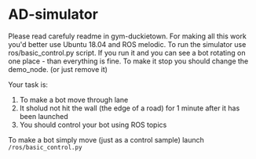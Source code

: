 # AD-simulator

Please read carefuly readme in gym-duckietown. For making all this work you'd better use Ubuntu 18.04 and ROS melodic.
To run the simulator use ros/basic\_control.py script. If you run it and you can see a bot rotating on one place - than everything is fine. To make it stop you should change the demo\_node. (or just remove it)

Your task is:
1) To make a bot move through lane
2) It sholud not hit the wall (the edge of a road) for 1 minute after it has been launched
3) You should control your bot using ROS topics

To make a bot simply move (just as a control sample) launch `/ros/basic_control.py`
